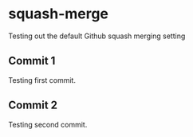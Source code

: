 # squash-merge

Testing out the default Github squash merging setting

## Commit 1

Testing first commit.

## Commit 2

Testing second commit.
